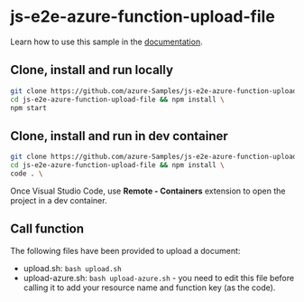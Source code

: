 # js-e2e-azure-function-upload-file

Learn how to use this sample in the [documentation](https://docs.microsoft.com/azure/developer/javascript/how-to/with-web-app/azure-function-file-upload).

## Clone, install and run locally

```bash
git clone https://github.com/azure-Samples/js-e2e-azure-function-upload-file && \
cd js-e2e-azure-function-upload-file && npm install \
npm start
```

## Clone, install and run in dev container

```bash
git clone https://github.com/azure-Samples/js-e2e-azure-function-upload-file && \
cd js-e2e-azure-function-upload-file && npm install \
code . \
```

Once Visual Studio Code, use **Remote - Containers** extension to open the project in a dev container. 

## Call function

The following files have been provided to upload a document:

* upload.sh: `bash upload.sh`
* upload-azure.sh: `bash upload-azure.sh` - you need to edit this file before calling it to add your resource name and function key (as the code).
